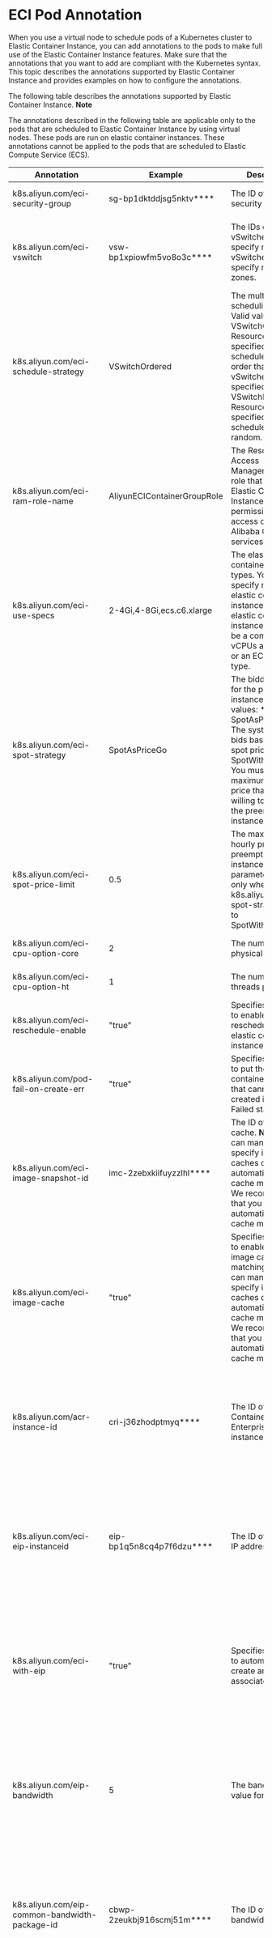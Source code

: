 ECI Pod Annotation 
=======================================

When you use a virtual node to schedule pods of a Kubernetes cluster to Elastic Container Instance, you can add annotations to the pods to make full use of the Elastic Container Instance features. Make sure that the annotations that you want to add are compliant with the Kubernetes syntax. This topic describes the annotations supported by Elastic Container Instance and provides examples on how to configure the annotations. 

The following table describes the annotations supported by Elastic Container Instance. 
**Note**

The annotations described in the following table are applicable only to the pods that are scheduled to Elastic Container Instance by using virtual nodes. These pods are run on elastic container instances. These annotations cannot be applied to the pods that are scheduled to Elastic Compute Service (ECS).


|                   Annotation                   |            Example             |                                                                                                                                                                          Description                                                                                                                                                                          |                                                                              Reference                                                                               |
|------------------------------------------------|--------------------------------|---------------------------------------------------------------------------------------------------------------------------------------------------------------------------------------------------------------------------------------------------------------------------------------------------------------------------------------------------------------|----------------------------------------------------------------------------------------------------------------------------------------------------------------------|
| k8s.aliyun.com/eci-security-group              | sg-bp1dktddjsg5nktv\*\*\*\*    | The ID of the security group.                                                                                                                                                                                                                                                                                                                                 | [Configure a security group](t1918283.html#topic-1918283)                                                                                            |
| k8s.aliyun.com/eci-vswitch                     | vsw-bp1xpiowfm5vo8o3c\*\*\*\*  | The IDs of vSwitches. You can specify multiple vSwitches to specify multiple zones.                                                                                                                                                                                                                                                                           | [Specify multiple zones to create an elastic container instance](t1876030.html#topic-1876030)                                                        |
| k8s.aliyun.com/eci-schedule-strategy           | VSwitchOrdered                 | The multi-zone scheduling policy. Valid values: * VSwitchOrdered: Resources in the specified zones are scheduled in the order that the vSwitches are specified.   * VSwitchRandom: Resources in the specified zones are scheduled at random.               | [Specify multiple zones to create an elastic container instance](t1876030.html#topic-1876030)                                                        |
| k8s.aliyun.com/eci-ram-role-name               | AliyunECIContainerGroupRole    | The Resource Access Management (RAM) role that grants Elastic Container Instance permissions to access other Alibaba Cloud services.                                                                                                                                                                                                                          | [Authorize a RAM role](t1860118.html#topic1525)                                                                                                      |
| k8s.aliyun.com/eci-use-specs                   | 2-4Gi,4-8Gi,ecs.c6.xlarge      | The elastic container instance types. You can specify multiple elastic container instance types. An elastic container instance type can be a combination of vCPUs and memory or an ECS instance type.                                                                                                                                                         | [Specify multiple instance types to create an elastic container instance](t1860149.html#topic-1860149)                                               |
| k8s.aliyun.com/eci-spot-strategy               |  SpotAsPriceGo | The bidding policy for the preemptible instance. Valid values: * SpotAsPriceGo: The system places bids based on the spot price.   * SpotWithPriceLimit: You must set the maximum hourly price that you are willing to pay for the preemptible instance.    | [Create a preemptible instance](t1876161.html#topic-1876161)                                                                                         |
| k8s.aliyun.com/eci-spot-price-limit            | 0.5                            | The maximum hourly price of the preemptible instance. This parameter is valid only when k8s.aliyun.com/eci-spot-strategy is set to SpotWithPriceLimit.                                                                                                                                                                                                        | [Create a preemptible instance](t1876161.html#topic-1876161)                                                                                         |
| k8s.aliyun.com/eci-cpu-option-core             | 2                              | The number of physical CPU cores.                                                                                                                                                                                                                                                                                                                             | [Customize CPU options](t2020903.html#topic-2020903)                                                                                                 |
| k8s.aliyun.com/eci-cpu-option-ht               | 1                              | The number of threads per core.                                                                                                                                                                                                                                                                                                                               | [Customize CPU options](t2020903.html#topic-2020903)                                                                                                 |
| k8s.aliyun.com/eci-reschedule-enable           | "true"                         | Specifies whether to enable rescheduling for elastic container instances.                                                                                                                                                                                                                                                                                     | None. See the sections that follow.                                                                                                                                  |
| k8s.aliyun.com/pod-fail-on-create-err          | "true"                         | Specifies whether to put the elastic container instances that cannot be created into the Failed state.                                                                                                                                                                                                                                                        | None. See the sections that follow.                                                                                                                                  |
| k8s.aliyun.com/eci-image-snapshot-id           | imc-2zebxkiifuyzzlhl\*\*\*\*   | The ID of the image cache.  **Note** You can manually specify image caches or enable automatic image cache matching. We recommend that you enable automatic image cache matching.                                                                                                                                                             | [Use an image cache CRD to accelerate pod creation](t1860150.html#topic-1860150)                                                                     |
| k8s.aliyun.com/eci-image-cache                 | "true"                         | Specifies whether to enable automatic image cache matching.  **Note** You can manually specify image caches or enable automatic image cache matching. We recommend that you enable automatic image cache matching.                                                                                                                            | [Use an image cache CRD to accelerate pod creation](t1860150.html#topic-1860150)                                                                     |
| k8s.aliyun.com/acr-instance-id                 | cri-j36zhodptmyq\*\*\*\*       | The ID of the Container Registry Enterprise Edition instance.                                                                                                                                                                                                                                                                                                 | [Configure password-free settings to pull images from Container Registry Enterprise Edition instances](t1986148.html#topic-1986148)                  |
| k8s.aliyun.com/eci-eip-instanceid              | eip-bp1q5n8cq4p7f6dzu\*\*\*\*  | The ID of the elastic IP address (EIP).                                                                                                                                                                                                                                                                                                                       | The "Method 1: Associate an EIP with an elastic container instance" section in the [Enable Internet access](t1860106.html#section-9su-qdv-b58) topic |
| k8s.aliyun.com/eci-with-eip                    | "true"                         | Specifies whether to automatically create and associate an EIP.                                                                                                                                                                                                                                                                                               | The "Method 1: Associate an EIP with an elastic container instance" section in the [Enable Internet access](t1860106.html#section-9su-qdv-b58) topic |
| k8s.aliyun.com/eip-bandwidth                   | 5                              | The bandwidth value for the EIP.                                                                                                                                                                                                                                                                                                                              | The "Method 1: Associate an EIP with an elastic container instance" section in the [Enable Internet access](t1860106.html#section-9su-qdv-b58) topic |
| k8s.aliyun.com/eip-common-bandwidth-package-id | cbwp-2zeukbj916scmj51m\*\*\*\* | The ID of the EIP bandwidth plan.                                                                                                                                                                                                                                                                                                                             | The "Method 1: Associate an EIP with an elastic container instance" section in the [Enable Internet access](t1860106.html#section-9su-qdv-b58) topic |
| k8s.aliyun.com/eip-isp                         | BGP                            | The line type for the EIP. This parameter is applicable only to pay-as-you-go EIPs. Valid values: * BPG: BGP (Multi-ISP) line   * BGP_PRO: BGP (Multi-ISP) Pro line                                                                                        | The "Method 1: Associate an EIP with an elastic container instance" section in the [Enable Internet access](t1860106.html#section-9su-qdv-b58) topic |
| k8s.aliyun.com/eip-internet-charge-type        | PayByBandwidth                 | The metering method of the EIP. Valid values: * PayByBandwidth: pay-by-bandwidth   * PayByTraffic: pay-by-data-transfer                                                                                                                                    | The "Method 1: Associate an EIP with an elastic container instance" section in the [Enable Internet access](t1860106.html#section-9su-qdv-b58) topic |
| k8s.aliyun.com/eci-enable-ipv6                 | "true"                         | Specifies whether to allocate IPv6 addresses.  **Note** Each pod can be allocated a single IPv6 address. k8s.aliyun.com/eci-enable-ipv6 and k8s.aliyun.com/eci-ipv6-count have the same effect. Specify one of these parameters to allocate an IPv6 address.                                                                                  | [Assign an IPv6 address to an elastic container instance](t1860116.html#topic-1860116)                                               |
| k8s.aliyun.com/eci-ipv6-count                  | 1                              | The number of IPv6 addresses. Set the value to 1.  **Note** Each pod can be allocated a single IPv6 address. k8s.aliyun.com/eci-enable-ipv6 and k8s.aliyun.com/eci-ipv6-count have the same effect. Specify one of these parameters to allocate an IPv6 address.                                                                              | [Assign an IPv6 address to an elastic container instance](t1860116.html#topic-1860116)                                               |
| kubernetes.io/ingress-bandwidth                | 40M                            | The inbound bandwidth.                                                                                                                                                                                                                                                                                                                                        | [Limit the bandwidth of an elastic container instance](t1999563.html#topic-1999563)                                                                  |
| kubernetes.io/egress-bandwidth                 | 20M                            | The outbound bandwidth.                                                                                                                                                                                                                                                                                                                                       | [Limit the bandwidth of an elastic container instance](t1999563.html#topic-1999563)                                                                  |
| k8s.aliyun.com/eci-extra-ephemeral-storage     | 50Gi                           | The size of the temporary storage space.                                                                                                                                                                                                                                                                                                                      | [Create a custom-sized temporary storage space](t2043552.html#topic-2043552)                                                                         |
| k8s.aliyun.com/eci-core-pattern                | /pod/data/dump/core            | The directory where core dump files are stored.                                                                                                                                                                                                                                                                                                               | [View core dump files](t1891689.html#topic-1891689)                                                                                                  |
| k8s.aliyun.com/eci-ntp-server                  | 100.100.\*.\*                  | The IP address of the Network Time Protocol (NTP) server.                                                                                                                                                                                                                                                                                                     | [Configure an NTP server for pods](t1860142.html#topic-1860142)                                                                      |



Configure security groups 
----------------------------------------------

When Virtual Kubelet starts, it uses environment variables to configure a default security group. By default, all the pods created on each virtual node use the security group configured by Virtual Kubelet. You can also add annotations to specify a security group for a pod based on your business requirements. 

The following sample code provides an example on how to add annotations to specify a security group for a pod:

```unknow
apiVersion: apps/v1
kind: Deployment
metadata:
  name: demo
  labels:
    app: nginx
spec:
  replicas: 1
  selector:
    matchLabels:
      app: nginx
  template:
    metadata:
        annotations: 
            k8s.aliyun.com/eci-security-group: "sg-bp1dktddjsg5nktv****"      #Specify a security group.
        labels:
            app: nginx
    spec:
      containers:
      - name: nginx
        image: nginx:latest
      nodeName: virtual-kubelet
```



Create pods in multiple zones 
--------------------------------------------------

You can specify multiple zones in which to create pods. To do this, specify multiple vSwitches. The system then selects a zone based on resource availability to create the pod. For more information, see [Specify multiple zones to create an elastic container instance](t1876030.html#topic-1876030). 

The following sample code provides an example on how to add annotations to specify multiple zones:

```yaml
apiVersion: v1
kind: Pod
metadata:
  annotations:
    k8s.aliyun.com/eci-vswitch: "vsw-bp1xpiowfm5vo8o3c****,vsw-bp1rkyjgr1xwoho6k****"    #Specify multiple vSwitch IDs.
    k8s.aliyun.com/eci-schedule-strategy: "VSwitchOrdered"   #Specify the multi-zone scheduling policy.
  name: nginx-test
spec:
  containers:
  - name: nginx
    image: nginx:latest
```



Configure a RAM role 
-----------------------------------------

You can add an annotation to configure a RAM role for a pod. The role grants the pod permissions to access Alibaba Cloud services. 
**Notice**

Make sure that the configured RAM role can be assumed by ECS.

The following sample code provides an example on how to add an annotation to configure a RAM role for a pod:

```yaml
apiVersion: apps/v1
kind: Deployment
metadata:
  name: set-ram-role
  labels:
    app: vk
spec:
  replicas: 1
  selector:
    matchLabels:
      app: nginx
  template:
    metadata:
        annotations: 
            k8s.aliyun.com/eci-ram-role-name : "AliyunECIContainerGroupRole"   #Specify a RAM role.
        labels:
            app: nginx
    spec:
      containers:
      - name: nginx
        image: nginx:latest
      nodeName: virtual-kubelet
```



Specify one or more instance types to create a pod 
-----------------------------------------------------------------------

You can add an annotation to specify instance types that can be used to create a pod. If resources of a specified instance type are insufficient, the system traverses other specified instance types to find one that provides sufficient resources to create the pod. For more information, see [Specify multiple instance types to create an elastic container instance](t1860149.html#topic-1860149). 
**Note**

An elastic container instance type can be a combination of vCPUs and memory or an ECS instance type. You can specify special ECS instance types such as GPU-accelerated ECS instances types, ECS instance types with high clock speeds, and ECS instance types equipped with local disks based on your needs. For more information, see [Specify an ECS instance type to create an elastic container instance](t1860130.html#topic-1860130).

The following sample code provides an example on how to add an annotation to specify one or more instance types:

```yaml
apiVersion: apps/v1
kind: Deployment
metadata:
  name: vk-cos-use
  labels:
    app: cos
spec:
  replicas: 1
  selector:
    matchLabels:
      app: cos
  template:
    metadata:
        annotations: 
            "k8s.aliyun.com/eci-use-specs": "2-4Gi,4-8Gi,ecs.c6.xlarge" #Specify one or more instance types. An elastic container instance type can be a combination of vCPUs and memory or an ECS instance type.
        labels:
            app: cos
    spec:
      containers:
      - name: u1
        image: "registry-vpc.cn-beijing.aliyuncs.com/lxx/cos-4g"
      nodeName: virtual-kubelet
```



Create a preemptible elastic container instance 
--------------------------------------------------------------------

You can run stateless applications and jobs on preemptible instances to reduce costs. You can add annotations to create a preemptible instance. For more information, see [Create a preemptible instance](t1876161.html#topic-1876161). 

The following sample code provides an example on how to add annotations to create a preemptible instance:

```yaml
apiVersion: apps/v1 # for versions before 1.8.0 use apps/v1beta1
kind: Deployment
metadata:
  name: nginx-deployment-basic
  labels:
    app: nginx
spec:
  replicas: 2
  selector:
    matchLabels:
      app: nginx
  template:
    metadata:
      labels:
        app: nginx
      annotations:
        k8s.aliyun.com/eci-use-specs : "ecs.c5.large"  #Specify an ECS instance type.
        k8s.aliyun.com/eci-spot-strategy: "SpotWithPriceLimit"  #Set k8s.aliyun.com/eci-spot-strategy to SpotWithPriceLimit.
        k8s.aliyun.com/eci-spot-price-limit: "0.250"   #Specify a maximum hourly price for the preemptible instance.
    spec:
    #  nodeSelector:
    #    env: test-team
      containers:
      - name: nginx
        image: nginx:1.7.9 # replace it with your exactly <image_name:tags>
        ports:
        - containerPort: 80
```



Customize CPU options 
------------------------------------------

The CPU options of an elastic container instance include the number of physical CPU cores and the number of threads per core. An elastic container instance may support custom CPU options. This is determined based on how the instance is created. For more information, see [Customize CPU options](t2020903.html#topic-2020903). 

The following sample code provides an example on how to add annotations to customize CPU options:

```yaml
apiVersion: v1
kind: Pod
metadata:
  annotations:
    k8s.aliyun.com/eci-use-specs : "ecs.c6.2xlarge"    #Specify an ECS instance type that supports custom CPU options.
    k8s.aliyun.com/eci-cpu-option-core: 2                 #Set the number of physical CPU cores to 2.
    k8s.aliyun.com/eci-cpu-option-ht: 1                    #Set the number of threads per core to 1 to disable Hyper-Threading.
  name: nginx-test
spec:
  containers:
  - name: nginx
    image: nginx:latest
  restartpolicy: Always
```



Configure rescheduling for elastic container instances 
---------------------------------------------------------------------------

Pods may fail to be scheduled to virtual nodes. You can add an annotation to enable rescheduling for pods. This ensures that the system continues to retry to schedule pods instead of returning failures even if the asynchronous scheduling fails. 

The following sample code provides an example on how to add an annotation to enable rescheduling for pods:

```yaml
apiVersion: apps/v1
kind: Deployment
metadata:
  name: set-eci
  labels:
    app: vk
spec:
  replicas: 1
  selector:
    matchLabels:
      app: nginx
  template:
    metadata:
        annotations: 
            k8s.aliyun.com/eci-reschedule-enable: "true"    #Enable rescheduling for elastic container instances.
        labels:
            app: nginx
    spec:
      containers:
      - name: nginx
        image: nginx:latest
      nodeName: virtual-kubelet
```



Put the pods that cannot be created into the Failed state 
------------------------------------------------------------------------------

By default, if an error occurs when a pod is being created, the system tries again for up to the specified maximum number of retries. If the pod still cannot be created after the maximum number of retries, the pod enters the Pending state. For some jobs, you may want the pod to enter the Failed state. In this case, you can add an annotation to put a pod that cannot be created into the Failed state. 

The following sample code provides an example on how to add an annotation to put a pod that cannot be created into the Failed state:

```yaml
apiVersion: apps/v1
kind: Deployment
metadata:
  name: set-pod-fail-on-create-err
  labels:
    app: vk
spec:
  replicas: 1
  selector:
    matchLabels:
      app: nginx
  template:
    metadata:
        annotations: 
            k8s.aliyun.com/pod-fail-on-create-err: "true"  #Configure the pod to enter the Failed state if the pod cannot be created.
        labels:
            app: nginx
    spec:
      containers:
      - name: nginx
        image: nginx:latest
      nodeName: virtual-kubelet
```



Use an image cache as a custom resource definition (CRD) to accelerate the pod creation process 
--------------------------------------------------------------------------------------------------------------------

You can use image caches to accelerate the pod creation process. You can add annotations to specify image caches or enable automatic image cache matching. For more information, see [Use an image cache CRD to accelerate pod creation](t1860150.html#topic-1860150). 

The following sample code provides examples on how to add an annotation to specify an image cache and how to add an annotation to enable automatic image cache matching:

* Specify an image cache

  ```yaml
  apiVersion: v1
  kind: Pod
  metadata:
    annotations:
      k8s.aliyun.com/eci-image-snapshot-id: imc-2ze5tm5gehgtiiga****   #Specify an image cache.
    name: nginx-imagecache-id
  spec:
    containers:
    - image: nginx:1.7.9
      imagePullPolicy: IfNotPresent
      name: nginx
      resources:
        limits:
          cpu: 300m
          memory: 200Mi
        requests:
          cpu: 200m
          memory: 100Mi
    nodeName: virtual-kubelet
  ```

  

* Enable automatic image cache matching

  ```yaml
  apiVersion: v1
  kind: Pod
  metadata:
    annotations:
      k8s.aliyun.com/eci-image-cache: "true"    #Enable automatic image cache match.
    name: nginx-auto-match
  spec:
    containers:
    - image: nginx:1.7.9
      imagePullPolicy: IfNotPresent
      name: nginx
      resources:
        limits:
          cpu: 300m
          memory: 200Mi
        requests:
          cpu: 200m
          memory: 100Mi
    nodeName: virtual-kubelet
  ```

  




Specify a Container Registry Enterprise Edition instance 
-----------------------------------------------------------------------------

Container Registry allows you to pull images without entering a password. You can add annotations to specify a Container Registry Enterprise Edition instance and pull images from an image repository in the instance. For more information, see [Configure password-free settings to pull images from Container Registry Enterprise Edition instances](t1986148.html#topic-1986148). 

The following sample code provides an example on how to add annotations to specify a Container Registry Enterprise Edition instance and pull images from an image repository in the instance:

```yaml
apiVersion: v1
kind: Pod
metadata:
  annotations:
    k8s.aliyun.com/acr-instance-id: cri-j36zhodptmyq****      #Specify the ID of a Container Registry Enterprise Edition instance.
  name: cri-test
spec:
  containers:
  - image: test****-registry.cn-beijing.cr.aliyuncs.com/eci_test/nginx:1.0   #Pull images over the Internet.
    imagePullPolicy: Always
    name: nginx
  restartPolicy: Never
```



Associate an EIP with a pod 
------------------------------------------------

If a pod needs to communicate over the Internet, you can associate an EIP with the pod. For more information, see [Bind an EIP to a pod](t220325.html#task-1846800). 

The following sample code provides examples on how to add annotations to automatically create an EIP and associate it with a pod and how to add an annotation to associate an existing EIP with a pod:

* Automatically create and associate an EIP

  ```yaml
  apiVersion: v1
  kind: Pod
  metadata:
    name: nginx
    annotations:
      k8s.aliyun.com/eci-with-eip: "true"    #Enable automatic creation of EIPs.
      k8s.aliyun.com/eip-bandwidth: "10"     #Specify a bandwidth. Unit: Mbit/s. Default value: 5.
  spec:
    containers:
    - image: registry-vpc.cn-hangzhou.aliyuncs.com/jovi/nginx:alpine
      imagePullPolicy: Always
      name: nginx
      ports:
      - containerPort: 80
        name: http
        protocol: TCP
    restartPolicy: OnFailure
  ```

  

* Associate an existing EIP

  ```yaml
  apiVersion: v1
  kind: Pod
  metadata:
    name: nginx
    annotations:
      k8s.aliyun.com/eci-eip-instanceid: "eip-bp1q5n8cq4p7f6dzu****"   #Specify an EIP.
  spec:
    containers:
    - image: registry-vpc.cn-hangzhou.aliyuncs.com/jovi/nginx:alpine
      imagePullPolicy: Always
      name: nginx
      ports:
      - containerPort: 80
        name: http
        protocol: TCP
    restartPolicy: OnFailure
  ```

  




Configure IPv6 
-----------------------------------

Compared with IPv4 addresses, the number of IPv6 addresses is sufficient to allow more devices access to the Internet. You can add annotations to allocate IPv6 addresses to pods. For more information, see [Assign an IPv6 address to an elastic container instance](t1860116.html#topic-1860116). 

The following sample code provides an example on how to add an annotation to configure IPv6:

```yaml
apiVersion: v1
kind: Pod
metadata:
  name: nginx
  annotations:
    k8s.aliyun.com/eci-enable-ipv6: "true"    #Enable automatic allocation of IPv6 addresses.
spec:
  containers:
  - name: nginx
    image: nginx
  nodeName: virtual-kubelet
```



Configure inbound and outbound bandwidths 
--------------------------------------------------------------

You can configure inbound and outbound bandwidths for elastic container instances. You can add annotations to limit the inbound and outbound bandwidths of pods. For more information, see [Limit the bandwidth of an elastic container instance](t1999563.html#topic-1999563). 

The following sample code provides an example on how to add annotations to limit the inbound and outbound bandwidths of a pod.

```yaml
apiVersion: v1
kind: Pod
metadata:
  name: eci-qos
  annotations:
    kubernetes.io/ingress-bandwidth: 40M    #Specify the inbound bandwidth.
    kubernetes.io/egress-bandwidth: 10M    #Specify the outbound bandwidth.
spec:
  containers:
  - name: nginx
    image: nginx:latest
    command: ["bash","-c","sleep 100000"]
```



Specify the size of the temporary storage space 
--------------------------------------------------------------------

Each elastic container instance provides 20 GiB of free storage. If this storage space is insufficient, you create a temporary storage space. You can add an annotation to specify the size of the temporary storage space. For more information, see [Create a custom-sized temporary storage space](t2043552.html#topic-2043552). 

The following sample code provides an example on how to add an annotation to specify the size of the temporary storage space:

```yaml
apiVersion: v1
kind: Pod
metadata:
  name: test
  annotations:
    k8s.aliyun.com/eci-extra-ephemeral-storage: "50Gi"  #Specify the size of the temporary storage space.
spec:
  containers:
  - name: nginx
    image: nginx:latest
    imagePullPolicy: IfNotPresent
  restartPolicy: Always
  nodeName: virtual-kubelet
```



Configure a directory to store core dump files 
-------------------------------------------------------------------

If a program unexpectedly terminates or exits, a core dump file is generated. By default, this file is named core.pid and stored in the current directory. You can add an annotation to configure a directory to store core dump files. For more information, see [View core dump files](t1891689.html#topic-1891689). 

The following sample code provides an example on how to add an annotation to configure a directory to store core dump files:

```yaml
apiVersion: v1
kind: Pod
metadata:
  name: test
  annotations:
    k8s.aliyun.com/eci-core-pattern: "pod/data/dump/core"  #Specify the directory to store core dump files.
spec:
  containers:
  - image: nginx:latest
    name: test-container
    volumeMounts:
    - mountPath: /pod/data/dump/
      name: default-volume
  volumes:
  - name: nfs
    nfs:
      server: 143b24****-gfn3.cn-beijing.nas.aliyuncs.com
      path: /dump/
      readOnly: false
```



Configure the NTP service 
----------------------------------------------

You can add the k8s.aliyun.com/eci-ntp-server annotation to configure the NTP service for pods. For more information, see [Configure an NTP server for pods](t1860142.html#topic-1860142). 

The following sample code provides an example on how to add the annotation to configure the NTP service for a pod:

```yaml
apiVersion: apps/v1
kind: Deployment
metadata:
  name: set-ngnix-ntp
  labels:
    app: vk
spec:
  replicas: 1
  selector:
    matchLabels:
      app: nginx
  template:
    metadata:
        annotations: 
            k8s.aliyun.com/eci-ntp-server: 100.100.5.*,100.100.5.*  #Specify the IP address of the NTP server.
        labels:
            app: nginx
    spec:
      containers:
      - name: nginx
        image: nginx:latest
      nodeName: virtual-kubelet
```


